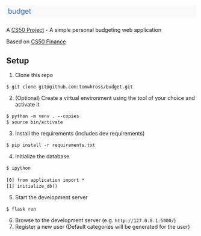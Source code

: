 # ![budget header](/repo/images/budget_header.png)
A [CS50 Project](https://cs50.harvard.edu/x/2020/project/) - A simple personal budgeting web application

Based on [CS50 Finance](https://cs50.harvard.edu/x/2020/tracks/web/finance/)

## Setup

1. Clone this repo

```
$ git clone git@github.com:tomwhross/budget.git
```

2. (Optional) Create a virtual environment using the tool of your choice and activate it

```
$ python -m venv . --copies
$ source bin/activate
```

3. Install the requirements (includes dev requirements)

```
$ pip install -r requirements.txt
```

4. Initialize the database

```
$ ipython

[0] from application import *
[1] initialize_db()
```

5. Start the development server

```
$ flask run
```

6. Browse to the development server (e.g. `http://127.0.0.1:5000/`)
7. Register a new user (Default categories will be generated for the user)
